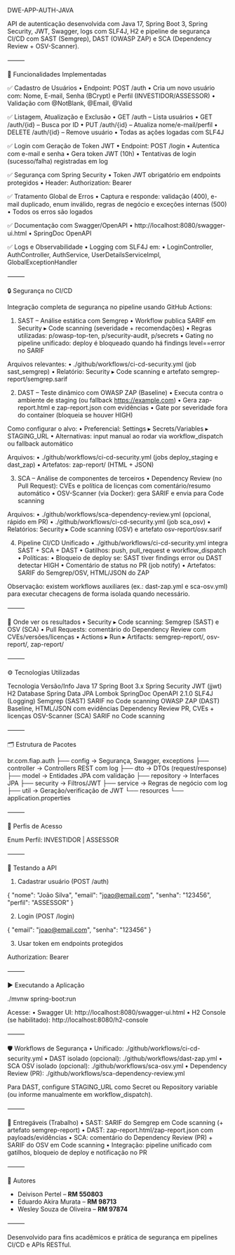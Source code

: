 DWE-APP-AUTH-JAVA

API de autenticação desenvolvida com Java 17, Spring Boot 3, Spring Security, JWT, Swagger, logs com SLF4J, H2 e pipeline de segurança CI/CD com SAST (Semgrep), DAST (OWASP ZAP) e SCA (Dependency Review + OSV-Scanner).

⸻

📌 Funcionalidades Implementadas

✅ Cadastro de Usuários
	•	Endpoint: POST /auth
	•	Cria um novo usuário com: Nome, E-mail, Senha (BCrypt) e Perfil (INVESTIDOR/ASSESSOR)
	•	Validação com @NotBlank, @Email, @Valid

✅ Listagem, Atualização e Exclusão
	•	GET /auth – Lista usuários
	•	GET /auth/{id} – Busca por ID
	•	PUT /auth/{id} – Atualiza nome/e-mail/perfil
	•	DELETE /auth/{id} – Remove usuário
	•	Todas as ações logadas com SLF4J

✅ Login com Geração de Token JWT
	•	Endpoint: POST /login
	•	Autentica com e-mail e senha
	•	Gera token JWT (10h)
	•	Tentativas de login (sucesso/falha) registradas em log

✅ Segurança com Spring Security
	•	Token JWT obrigatório em endpoints protegidos
	•	Header: Authorization: Bearer <token>

✅ Tratamento Global de Erros
	•	Captura e responde: validação (400), e-mail duplicado, enum inválido, regras de negócio e exceções internas (500)
	•	Todos os erros são logados

✅ Documentação com Swagger/OpenAPI
	•	http://localhost:8080/swagger-ui.html
	•	SpringDoc OpenAPI

✅ Logs e Observabilidade
	•	Logging com SLF4J em:
	•	LoginController, AuthController, AuthService, UserDetailsServiceImpl, GlobalExceptionHandler

⸻

🔒 Segurança no CI/CD

Integração completa de segurança no pipeline usando GitHub Actions:

1) SAST – Análise estática com Semgrep 
	•	Workflow publica SARIF em Security ▸ Code scanning (severidade + recomendações)
	•	Regras utilizadas: p/owasp-top-ten, p/security-audit, p/secrets
	•	Gating no pipeline unificado: deploy é bloqueado quando há findings level==error no SARIF

Arquivos relevantes:
	•	./github/workflows/ci-cd-security.yml (job sast_semgrep)
	•	Relatório: Security ▸ Code scanning e artefato semgrep-report/semgrep.sarif

2) DAST – Teste dinâmico com OWASP ZAP (Baseline) 
	•	Executa contra o ambiente de staging (ou fallback https://example.com)
	•	Gera zap-report.html e zap-report.json com evidências
	•	Gate por severidade fora do container (bloqueia se houver HIGH)

Como configurar o alvo:
	•	Preferencial: Settings ▸ Secrets/Variables ▸ STAGING_URL
	•	Alternativas: input manual ao rodar via workflow_dispatch ou fallback automático

Arquivos:
	•	./github/workflows/ci-cd-security.yml (jobs deploy_staging e dast_zap)
	•	Artefatos: zap-report/ (HTML + JSON)

3) SCA – Análise de componentes de terceiros 
	•	Dependency Review (no Pull Request): CVEs e política de licenças com comentário/resumo automático
	•	OSV-Scanner (via Docker): gera SARIF e envia para Code scanning

Arquivos:
	•	./github/workflows/sca-dependency-review.yml (opcional, rápido em PR)
	•	./github/workflows/ci-cd-security.yml (job sca_osv)
	•	Relatórios: Security ▸ Code scanning (OSV) e artefato osv-report/osv.sarif

4) Pipeline CI/CD Unificado 
	•	./github/workflows/ci-cd-security.yml integra SAST + SCA + DAST
	•	Gatilhos: push, pull_request e workflow_dispatch
	•	Políticas:
	•	Bloqueio de deploy se: SAST tiver findings error ou DAST detectar HIGH
	•	Comentário de status no PR (job notify)
	•	Artefatos: SARIF do Semgrep/OSV, HTML/JSON do ZAP

Observação: existem workflows auxiliares (ex.: dast-zap.yml e sca-osv.yml) para executar checagens de forma isolada quando necessário.

⸻

🔭 Onde ver os resultados
	•	Security ▸ Code scanning: Semgrep (SAST) e OSV (SCA)
	•	Pull Requests: comentário do Dependency Review com CVEs/versões/licenças
	•	Actions ▸ Run ▸ Artifacts: semgrep-report/, osv-report/, zap-report/

⸻

⚙️ Tecnologias Utilizadas

Tecnologia	Versão/Info
Java	17
Spring Boot	3.x
Spring Security	
JWT (jjwt)	
H2 Database	
Spring Data JPA	
Lombok
SpringDoc OpenAPI	2.1.0
SLF4J (Logging)
Semgrep (SAST)	SARIF no Code scanning
OWASP ZAP (DAST)	Baseline, HTML/JSON com evidências
Dependency Review	PR, CVEs + licenças
OSV-Scanner (SCA)	SARIF no Code scanning


⸻

🗂️ Estrutura de Pacotes

br.com.fiap.auth
├── config           → Segurança, Swagger, exceptions
├── controller       → Controllers REST com log
├── dto              → DTOs (request/response)
├── model            → Entidades JPA com validação
├── repository       → Interfaces JPA
├── security         → Filtros/JWT
├── service          → Regras de negócio com log
├── util             → Geração/verificação de JWT
└── resources
    └── application.properties


⸻

🔐 Perfis de Acesso

Enum Perfil: INVESTIDOR | ASSESSOR

⸻

🧪 Testando a API

1) Cadastrar usuário (POST /auth)

{
  "nome": "João Silva",
  "email": "joao@email.com",
  "senha": "123456",
  "perfil": "ASSESSOR"
}

2) Login (POST /login)

{
  "email": "joao@email.com",
  "senha": "123456"
}

3) Usar token em endpoints protegidos

Authorization: Bearer <token>


⸻

▶️ Executando a Aplicação

./mvnw spring-boot:run

Acesse:
	•	Swagger UI: http://localhost:8080/swagger-ui.html
	•	H2 Console (se habilitado): http://localhost:8080/h2-console

⸻

🛡️ Workflows de Segurança
	•	Unificado: ./github/workflows/ci-cd-security.yml
	•	DAST isolado (opcional): ./github/workflows/dast-zap.yml
	•	SCA OSV isolado (opcional): ./github/workflows/sca-osv.yml
	•	Dependency Review (PR): ./github/workflows/sca-dependency-review.yml

Para DAST, configure STAGING_URL como Secret ou Repository variable (ou informe manualmente em workflow_dispatch).

⸻

📝 Entregáveis (Trabalho)
	•	SAST: SARIF do Semgrep em Code scanning (+ artefato semgrep-report)
	•	DAST: zap-report.html/zap-report.json com payloads/evidências
	•	SCA: comentário do Dependency Review (PR) + SARIF do OSV em Code scanning
	•	Integração: pipeline unificado com gatilhos, bloqueio de deploy e notificação no PR

⸻

🧠 Autores

- Deivison Pertel – **RM 550803**
- Eduardo Akira Murata – **RM 98713**
- Wesley Souza de Oliveira – **RM 97874**

⸻

Desenvolvido para fins acadêmicos e prática de segurança em pipelines CI/CD e APIs RESTful.
